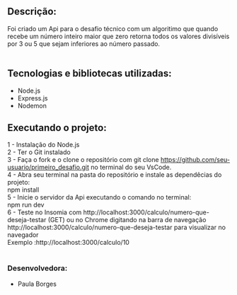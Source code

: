 ##  Descrição:
 Foi criado um Api para o desafio técnico com um algoritimo que quando recebe um número inteiro maior que zero retorna todos os valores divisíveis por 3 ou 5 que sejam inferiores ao número passado.<br><br>

## Tecnologias e bibliotecas utilizadas:
- Node.js
- Express.js
- Nodemon

## Executando o projeto:
1 - Instalação do Node.js<br>
2 - Ter o Git instalado<br>
3 - Faça o fork e o clone o repositório com git clone https://github.com/seu-usuario/primeiro_desafio.git no terminal do seu VsCode.<br>
4  - Abra seu terminal na pasta do repositório e instale as dependêcias do projeto:<br>
npm install <br>
5 - Inicie o servidor da Api executando o comando no terminal:<br>
npm run dev<br>
6 - Teste no Insomia com http://localhost:3000/calculo/numero-que-deseja-testar (GET) ou no Chrome digitando na barra de navegação http://localhost:3000/calculo/numero-que-deseja-testar para visualizar no navegador <br>
Exemplo :http://localhost:3000/calculo/10 <br><br>

### Desenvolvedora:<br>
- Paula Borges
